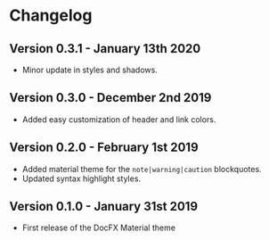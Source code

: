 # Changelog

## Version 0.3.1 - January 13th 2020

- Minor update in styles and shadows.

## Version 0.3.0 - December 2nd 2019

- Added easy customization of header and link colors.

## Version 0.2.0 - February 1st 2019

- Added material theme for the `note|warning|caution` blockquotes.
- Updated syntax highlight styles.

## Version 0.1.0 - January 31st 2019

- First release of the DocFX Material theme
